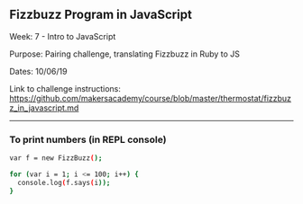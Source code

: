## Fizzbuzz Program in JavaScript

Week: 7 - Intro to JavaScript

Purpose: Pairing challenge, translating Fizzbuzz in Ruby to JS

Dates: 10/06/19

Link to challenge instructions: https://github.com/makersacademy/course/blob/master/thermostat/fizzbuzz_in_javascript.md

-------------------
### To print numbers (in REPL console) 

```bash
var f = new FizzBuzz();

for (var i = 1; i <= 100; i++) {
  console.log(f.says(i));
}
```